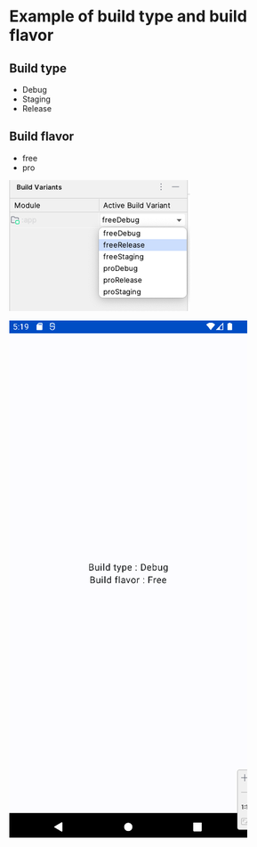 # Example of build type and build flavor

## Build type
- Debug
- Staging
- Release

## Build flavor
- free
- pro

![build variants](./images/build_variants.png)

![screen shot](./images/screen_shot.png)